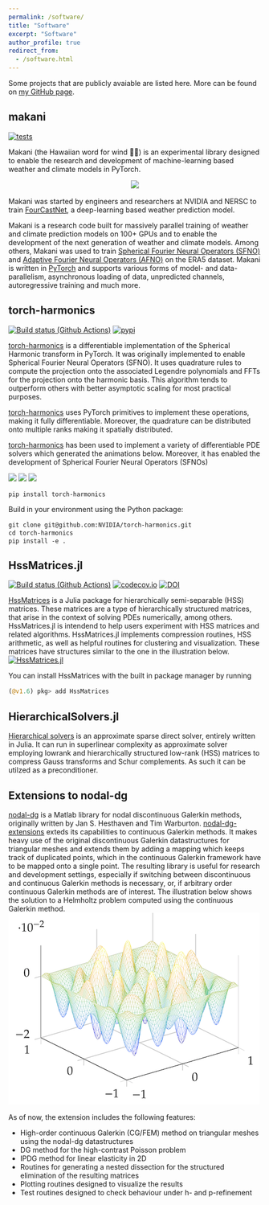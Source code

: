 ```yaml
---
permalink: /software/
title: "Software"
excerpt: "Software"
author_profile: true
redirect_from: 
  - /software.html
---
```


Some projects that are publicly avaiable are listed here. More can be found on [my GitHub page](https://github.com/bonevbs).

## makani

[![tests](https://github.com/NVIDIA/makani/actions/workflows/tests.yml/badge.svg)](https://github.com/NVIDIA/makani/actions/workflows/tests.yml)

Makani (the Hawaiian word for wind 🍃🌺) is an experimental library designed to enable the research and development of machine-learning based weather and climate models in PyTorch.

<div align="center">
<img src="https://github.com/NVIDIA/makani/blob/main/images/sfno_rollout.gif"  height="388px">
</div>

Makani was started by engineers and researchers at NVIDIA and NERSC to train [FourCastNet](https://github.com/NVlabs/FourCastNet), a deep-learning based weather prediction model.

Makani is a research code built for massively parallel training of weather and climate prediction models on 100+ GPUs and to enable the development of the next generation of weather and climate models. Among others, Makani was used to train [Spherical Fourier Neural Operators (SFNO)](https://developer.nvidia.com/blog/modeling-earths-atmosphere-with-spherical-fourier-neural-operators/) and [Adaptive Fourier Neural Operators (AFNO)](https://arxiv.org/abs/2111.13587) on the ERA5 dataset. Makani is written in [PyTorch](https://pytorch.org) and supports various forms of model- and data-parallelism, asynchronous loading of data, unpredicted channels, autoregressive training and much more.

## torch-harmonics

<!-- <a href="https://github.com/NVIDIA/torch-harmonics">
<p align="left">
    <img src="https://raw.githubusercontent.com/NVIDIA/torch-harmonics/main/images/logo/logo.png"  width="568">
</p>
</a> -->


[![Build status (Github Actions)](https://github.com/NVIDIA/torch-harmonics/actions/workflows/tests.yml/badge.svg)](https://github.com/NVIDIA/torch-harmonics/actions/workflows/tests.yml)
[![pypi](https://img.shields.io/pypi/v/torch_harmonics)](https://pypi.org/project/torch_harmonics/)

[torch-harmonics](https://github.com/NVIDIA/torch-harmonics) is a differentiable implementation of the Spherical Harmonic transform in PyTorch. It was originally implemented to enable Spherical Fourier Neural Operators (SFNO). It uses quadrature rules to compute the projection onto the associated Legendre polynomials and FFTs for the projection onto the harmonic basis. This algorithm tends to outperform others with better asymptotic scaling for most practical purposes.

[torch-harmonics](https://github.com/NVIDIA/torch-harmonics) uses PyTorch primitives to implement these operations, making it fully differentiable. Moreover, the quadrature can be distributed onto multiple ranks making it spatially distributed.

[torch-harmonics](https://github.com/NVIDIA/torch-harmonics) has been used to implement a variety of differentiable PDE solvers which generated the animations below. Moreover, it has enabled the development of Spherical Fourier Neural Operators (SFNOs)

<p align="left">
     <img src="https://media.githubusercontent.com/media/NVIDIA/torch-harmonics/main/images/sfno.gif"  width="238">
     <img src="https://media.githubusercontent.com/media/NVIDIA/torch-harmonics/main/images/zonal_jet.gif"  width="238">
     <img src="https://media.githubusercontent.com/media/NVIDIA/torch-harmonics/main/images/allen-cahn.gif"  width="238">
 </p>

```
pip install torch-harmonics
```

Build in your environment using the Python package:

```
git clone git@github.com:NVIDIA/torch-harmonics.git
cd torch-harmonics
pip install -e .
```

## HssMatrices.jl

[![Build status (Github Actions)](https://github.com/bonevbs/HssMatrices.jl/workflows/CI/badge.svg)](https://github.com/bonevbs/HssMatrices.jl/actions)
[![codecov.io](http://codecov.io/github/bonevbs/HssMatrices.jl/coverage.svg?branch=main)](http://codecov.io/github/bonevbs/HssMatrices.jl?branch=main)
[![DOI](https://zenodo.org/badge/DOI/10.5281/zenodo.4696465.svg)](https://doi.org/10.5281/zenodo.4696465)

[HssMatrices](https://github.com/bonevbs/HssMatrices.jl) is a Julia package for hierarchically semi-separable (HSS) matrices. These matrices are a type of hierarchically structured matrices, that arise in the context of solving PDEs numerically, among others. HssMatrices.jl is intendend to help users experiment with HSS matrices and related algorithms. HssMatrices.jl implements compression routines, HSS arithmetic, as well as helpful routines for clustering and visualization. These matrices have structures similar to the one in the illustration below.
[![HssMatrices.jl](https://raw.githubusercontent.com/bonevbs/HssMatrices.jl/main/img/plotranks.svg)](https://github.com/bonevbs/HssMatrices.jl)

You can install HssMatrices with the built in package manager by running
```julia
(@v1.6) pkg> add HssMatrices
```

## HierarchicalSolvers.jl

[Hierarchical solvers](https://github.com/bonevbs/HierarchicalSolvers.jl) is an approximate sparse direct solver, entirely written in Julia. It can run in superlinear complexity as approximate solver employing lowrank and hierarchically structured low-rank (HSS) matrices to compress Gauss transforms and Schur complements. As such it can be utilzed as a preconditioner.


## Extensions to nodal-dg

[nodal-dg](https://github.com/tcew/nodal-dg) is a Matlab library for nodal discontinuous Galerkin methods, originally written by Jan S. Hesthaven and Tim Warburton. [nodal-dg-extensions](https://github.com/bonevbs/nodal-dg-extension) exteds its capabilities to continuous Galerkin methods. It makes heavy use of the original discontinuous Galerkin datastructures for triangular meshes and extends them by adding a mapping which keeps track of duplicated points, which in the continuous Galerkin framework have to be mapped onto a single point. The resulting library is useful for research and development settings, especially if switching between discontinuous and continuous Galerkin methods is necessary, or, if arbitrary order continuous Galerkin methods are of interest. The illustration below shows the solution to a Helmholtz problem computed using the continuous Galerkin method.
[![helmholtz_plot1](/files/nodal-dg-plot2.png)](https://github.com/bonevbs/nodal-dg-extension)

As of now, the extension includes the following features:
* High-order continuous Galerkin (CG/FEM) method on triangular meshes using the nodal-dg datastructures
* DG method for the high-contrast Poisson problem
* IPDG method for linear elasticity in 2D
* Routines for generating a nested dissection for the structured elimination of the resulting matrices
* Plotting routines designed to visualize the results
* Test routines designed to check behaviour under h- and p-refinement
